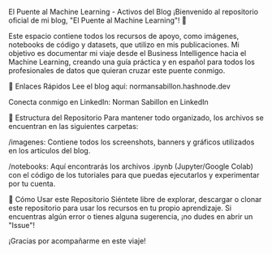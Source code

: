 El Puente al Machine Learning - Activos del Blog
¡Bienvenido al repositorio oficial de mi blog, "El Puente al Machine Learning"! 🚀

Este espacio contiene todos los recursos de apoyo, como imágenes, notebooks de código y datasets, que utilizo en mis publicaciones. Mi objetivo es documentar mi viaje desde el Business Intelligence hacia el Machine Learning, creando una guía práctica y en español para todos los profesionales de datos que quieran cruzar este puente conmigo.

🔗 Enlaces Rápidos
Lee el blog aquí: normansabillon.hashnode.dev

Conecta conmigo en LinkedIn: Norman Sabillon en LinkedIn

📂 Estructura del Repositorio
Para mantener todo organizado, los archivos se encuentran en las siguientes carpetas:

/imagenes: Contiene todos los screenshots, banners y gráficos utilizados en los artículos del blog.

/notebooks: Aquí encontrarás los archivos .ipynb (Jupyter/Google Colab) con el código de los tutoriales para que puedas ejecutarlos y experimentar por tu cuenta.

📝 Cómo Usar este Repositorio
Siéntete libre de explorar, descargar o clonar este repositorio para usar los recursos en tu propio aprendizaje. Si encuentras algún error o tienes alguna sugerencia, ¡no dudes en abrir un "Issue"!

¡Gracias por acompañarme en este viaje!
